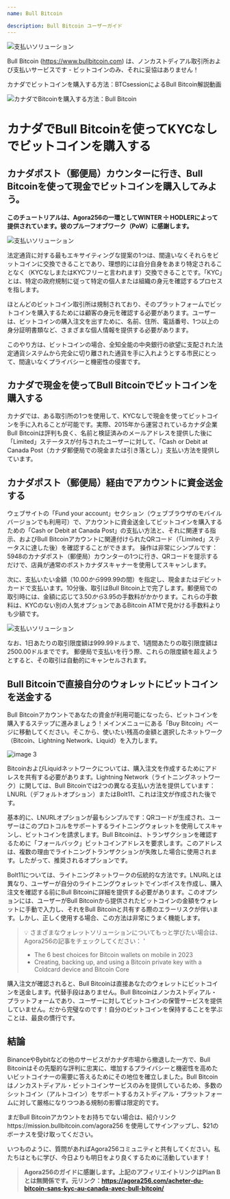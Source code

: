 ```yaml
---
name: Bull Bitcoin

description: Bull Bitcoin ユーザーガイド
---
```


![支払いソリューション](assets/cover.webp)

Bull Bitcoin (https://www.bullbitcoin.com) は、ノンカストディアル取引所および支払いサービスです - ビットコインのみ、それに妥協はありません！

カナダでビットコインを購入する方法：BTCsessionによるBull Bitcoin解説動画

![カナダでBitcoinを購入する方法：Bull Bitcoin](https://youtu.be/aKs8bKwLjJQ)

# カナダでBull Bitcoinを使ってKYCなしでビットコインを購入する

## カナダポスト（郵便局）カウンターに行き、Bull Bitcoinを使って現金でビットコインを購入してみよう。

**このチュートリアルは、Agora256の一環としてWINTER ☩ HODLERによって提供されています。彼のプルーフオブワーク（PoW）に感謝します。**

![支払いソリューション](assets/1.webp)

法定通貨に対する最もエキサイティングな提案の1つは、間違いなくそれらをビットコインに交換できることであり、理想的には自分自身をあまり特定されることなく（KYCなしまたはKYCフリーと言われます）交換できることです。「KYC」とは、特定の政府規制に従って特定の個人または組織の身元を確認するプロセスを指します。

ほとんどのビットコイン取引所は規制されており、そのプラットフォームでビットコインを購入するためには顧客の身元を確認する必要があります。ユーザーは、ビットコインの購入注文を出すために、名前、住所、電話番号、1つ以上の身分証明書類など、さまざまな個人情報を提供する必要があります。

このやり方は、ビットコインの場合、全知全能の中央銀行の欲望に支配された法定通貨システムから完全に切り離された通貨を手に入れようとする市民にとって、間違いなくプライバシーと機密性の侵害です。

## カナダで現金を使ってBull Bitcoinでビットコインを購入する

カナダでは、ある取引所の1つを使用して、KYCなしで現金を使ってビットコインを手に入れることが可能です。実際、2015年から運営されているカナダ企業Bull Bitcoinは評判も良く、名前と検証済みのメールアドレスを提供した後に「Limited」ステータスが付与されたユーザーに対して、「Cash or Debit at Canada Post（カナダ郵便局での現金または引き落とし）」支払い方法を提供しています。

## カナダポスト（郵便局）経由でアカウントに資金送金する

ウェブサイトの「Fund your account」セクション（ウェブブラウザのモバイルバージョンでも利用可）で、アカウントに資金送金してビットコインを購入するための「Cash or Debit at Canada Post」の支払い方法と、それに関連する指示、およびBull Bitcoinアカウントに関連付けられたQRコード（「Limited」ステータスに達した後）を確認することができます。
操作は非常にシンプルです：5948のカナダポスト（郵便局）カウンターの1つに行き、QRコードを提示するだけで、店員が通常のポストカナダスキャナーを使用してスキャンします。

次に、支払いたい金額（$10.00から$999.99の間）を指定し、現金またはデビットカードで支払います。10分後、取引はBull Bitcoin上で完了します。郵便局での取引時には、金額に応じて$3.50から$3.95の手数料がかかります。これらの手数料は、KYCのない別の人気オプションであるBitcoin ATMで見かける手数料よりも少額です。

![支払いソリューション](assets/2.webp)

なお、1日あたりの取引限度額は999.99ドルまで、1週間あたりの取引限度額は2500.00ドルまでです。 郵便局で支払いを行う際、これらの限度額を超えようとすると、その取引は自動的にキャンセルされます。

## Bull Bitcoinで直接自分のウォレットにビットコインを送金する

Bull Bitcoinアカウントであなたの資金が利用可能になったら、ビットコインを購入するステップに進みましょう！メインメニューにある「Buy Bitcoin」ページに移動してください。そこから、使いたい残高の金額と選択したネットワーク（Bitcoin、Lightning Network、Liquid）を入力します。

![image 3](assets/3.webp)

BitcoinおよびLiquidネットワークについては、購入注文を作成するためにアドレスを共有する必要があります。Lightning Network（ライトニングネットワーク）に関しては、Bull Bitcoinでは2つの異なる支払い方法を提供しています：LNURL（デフォルトオプション）またはBolt11、これは注文が作成された後です。

基本的に、LNURLオプションが最もシンプルです：QRコードが生成され、ユーザーはこのプロトコルをサポートするライトニングウォレットを使用してスキャンし、ビットコインを請求します。Bull Bitcoinは、トランザクションを確認するために「フォールバック」ビットコインアドレスを要求します。このアドレスは、複数の理由でライトニングトランザクションが失敗した場合に使用されます。したがって、推奨されるオプションです。

Bolt11については、ライトニングネットワークの伝統的な方法です。LNURLとは異なり、ユーザーが自分のライトニングウォレットでインボイスを作成し、購入注文を確認する前にBull Bitcoinに詳細を提供する必要があります。このオプションには、ユーザーがBull Bitcoinから提供されたビットコインの金額をウォレットに手動で入力し、それをBull Bitcoinと共有する際のエラーリスクが伴います。しかし、正しく使用する場合、この方法は非常にうまく機能します。

> 💡 さまざまなウォレットソリューションについてもっと学びたい場合は、Agora256の記事をチェックしてください：
> '
>
> - The 6 best choices for Bitcoin wallets on mobile in 2023
> - Creating, backing up, and using a Bitcoin private key with a Coldcard device and Bitcoin Core

購入注文が確認されると、Bull Bitcoinは直接あなたのウォレットにビットコインを送金します。代替手段はありません。Bull Bitcoinはノンカストディアル・プラットフォームであり、ユーザーに対してビットコインの保管サービスを提供していません。だから完璧なのです！自分のビットコインを保持することを学ぶことは、最良の慣行です。

## 結論

BinanceやBybitなどの他のサービスがカナダ市場から撤退した一方で、Bull Bitcoinはその先駆的な評判に忠実に、増加するプライバシーと機密性を高めたいビットコイナーの需要に答えるためにその地位を確立しました。Bull Bitcoinはノンカストディアル・ビットコインサービスのみを提供しているため、多数のシットコイン（アルトコイン）をサポートするカストディアル・プラットフォームに対して厳格になりつつある規制の影響は限定的です。

まだBull Bitcoinアカウントをお持ちでない場合は、紹介リンクhttps://mission.bullbitcoin.com/agora256 を使用してサインアップし、$21のボーナスを受け取ってください。

いつものように、質問があればAgora256コミュニティと共有してください。私たちはともに学び、今日よりも明日をより良くするために活動しています！

> **Agora256のガイドに感謝します。上記のアフィリエイトリンクはPlan Bとは無関係です。元リンク：https://agora256.com/acheter-du-bitcoin-sans-kyc-au-canada-avec-bull-bitcoin/**
